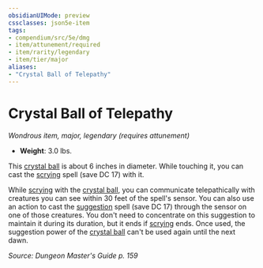 ```yaml
---
obsidianUIMode: preview
cssclasses: json5e-item
tags:
- compendium/src/5e/dmg
- item/attunement/required
- item/rarity/legendary
- item/tier/major
aliases: 
- "Crystal Ball of Telepathy"
---
```

# Crystal Ball of Telepathy
*Wondrous item, major, legendary (requires attunement)*  

- **Weight**: 3.0 lbs.

This [crystal ball](Mechanics/items/crystal-ball.md) is about 6 inches in diameter. While touching it, you can cast the [scrying](Mechanics/spells/scrying.md) spell (save DC 17) with it.

While [scrying](Mechanics/spells/scrying.md) with the [crystal ball](Mechanics/items/crystal-ball.md), you can communicate telepathically with creatures you can see within 30 feet of the spell's sensor. You can also use an action to cast the [suggestion](Mechanics/spells/suggestion.md) spell (save DC 17) through the sensor on one of those creatures. You don't need to concentrate on this suggestion to maintain it during its duration, but it ends if [scrying](Mechanics/spells/scrying.md) ends. Once used, the suggestion power of the [crystal ball](Mechanics/items/crystal-ball.md) can't be used again until the next dawn.

*Source: Dungeon Master's Guide p. 159*
